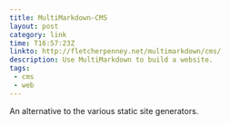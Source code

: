 ```yaml
---
title: MultiMarkdown-CMS 
layout: post
category: link
time: T16:57:23Z
linkto: http://fletcherpenney.net/multimarkdown/cms/ 
description: Use MultiMarkdown to build a website. 
tags:
 - cms
 - web
---
```


An alternative to the various static site generators.
